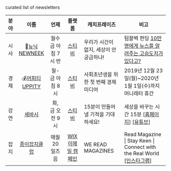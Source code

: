 curated list of newsletters

| 분야 | 이름 | 언제 | 플랫폼 | <center>캐치프레이즈</center> | <center>비고</center> |
|:----:|:---:|:---:|:----:|:---------------------------|:--------------------|
| 시사 | 🦔[뉴닉 NEWNEEK](https://newneek.co/) |월수금 아침 7시 반|[스티비](https://stibee.com/)| 우리가 시간이 없지, 세상이 안 궁금하냐!| 텀블벅 펀딩 [10만 명에게 뉴스를 알려주는 고슴도치가 있다고?](https://tumblbug.com/newneek?utm_source=website&utm_medium=358d538f0ace3696&utm_campaign=%EB%89%B4%EB%8B%89%20%EC%9B%B9%EC%82%AC%EC%9D%B4%ED%8A%B8%20%EB%B0%B0%EB%84%88)|
| 경제 | 💰[어피티 UPPITY](https://uppity.co.kr/)|월-금 아침 8시|[스티비](https://stibee.com/)|사회초년생을 위한 첫 번째 경제미디어|2019년 12월 23일(월)~2020년 1월 1일(수)까지 머니레터 휴간|
| 강연 |[세바시]()|화, 금 오전 9시|[스티비](https://stibee.com/)|15분이 만들어 낼 기적을 기대하세요!| 세상을 바꾸는 시간 15분 \[[홈페이지](https://www.sebasi.co.kr/)] \[[유튜브](https://www.youtube.com/channel/UCgheNMc3gGHLsT-RISdCzDQ)]|
| 잡지 |[종이잡지클럽](https://www.wereadmagazine.com/02-services)|매월 20일즈음| [WIX 이메일 캠페인](https://support.wix.com/ko/wix-%EC%9D%B4%EB%A9%94%EC%9D%BC-%EB%A7%88%EC%BC%80%ED%8C%85/%EC%9D%B4%EB%A9%94%EC%9D%BC-%EC%BA%A0%ED%8E%98%EC%9D%B8-%EC%A0%9C%EC%9E%91) | WE READ MAGAZINES | Read Magazine \| Stay Keen \| Connect with the Real World \[[인스타그램](https://www.instagram.com/the_magazine_club/)]|
